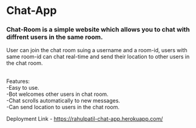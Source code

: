 # Chat-App
<h3>Chat-Room is a simple website which allows you to chat with diffrent users in the same room.</h3>
User can join the chat room suing a username and a room-id, users with same room-id can chat real-time and send their location to other users in the chat room.
<br/>
<br/>


Features:<br/>
-Easy to use.<br/>
-Bot welcomes other users in chat room.<br/>
-Chat scrolls automatically to new messages.<br/>
-Can send location to users in the chat room.
<br/>

Deployment Link - https://rahulpatil-chat-app.herokuapp.com/
